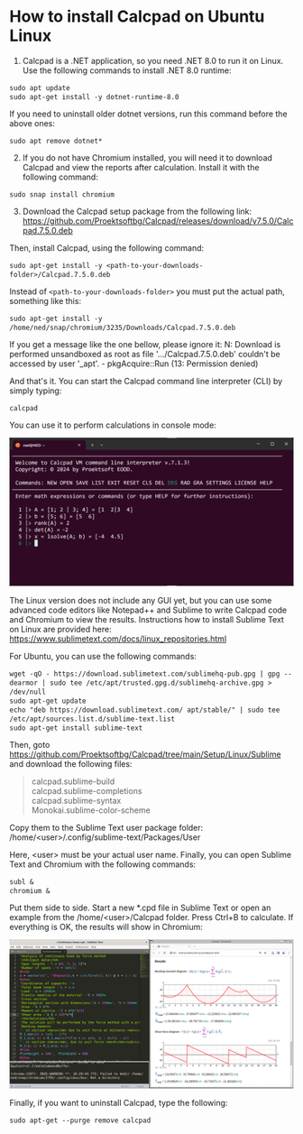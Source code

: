 # How to install Calcpad on Ubuntu Linux

1. Calcpad is a .NET application, so you need .NET 8.0 to run it on Linux.
Use the following commands to install .NET 8.0 runtime:
```
sudo apt update
sudo apt-get install -y dotnet-runtime-8.0
```
If you need to uninstall older dotnet versions, run this command before the above ones:
```
sudo apt remove dotnet*
```
2. If you do not have Chromium installed, you will need it to download Calcpad and view the reports after calculation. Install it with the following command:
```
sudo snap install chromium
```
3. Download the Calcpad setup package from the following link:
https://github.com/Proektsoftbg/Calcpad/releases/download/v7.5.0/Calcpad.7.5.0.deb

Then, install Calcpad, using the following command:
```
sudo apt-get install -y <path-to-your-downloads-folder>/Calcpad.7.5.0.deb
```
Instead of `<path-to-your-downloads-folder>` you must put the actual path, something like this:
```
sudo apt-get install -y /home/ned/snap/chromium/3235/Downloads/Calcpad.7.5.0.deb
```
If you get a message like the one bellow, please ignore it:
N: Download is performed unsandboxed as root as file '.../Calcpad.7.5.0.deb' couldn't be accessed by user '_apt'. - pkgAcquire::Run (13: Permission denied)

And that's it. You can start the Calcpad command line interpreter (CLI) by simply typing:
```
calcpad
```
You can use it to perform calculations in console mode:

![Cli](https://github.com/Proektsoftbg/Calcpad/blob/main/Setup/Linux/Images/Cli.png)

The Linux version does not include any GUI yet, but you can use some advanced code editors like Notepad++ and Sublime to write Calcpad code and Chromium to view the results.
Instructions how to install Sublime Text on Linux are provided here:
https://www.sublimetext.com/docs/linux_repositories.html

For Ubuntu, you can use the following commands:
```
wget -qO - https://download.sublimetext.com/sublimehq-pub.gpg | gpg --dearmor | sudo tee /etc/apt/trusted.gpg.d/sublimehq-archive.gpg > /dev/null
sudo apt-get update
echo "deb https://download.sublimetext.com/ apt/stable/" | sudo tee /etc/apt/sources.list.d/sublime-text.list
sudo apt-get install sublime-text
```
Then, goto https://github.com/Proektsoftbg/Calcpad/tree/main/Setup/Linux/Sublime and download the following files:

> calcpad.sublime-build<br/>
> calcpad.sublime-completions<br/>
> calcpad.sublime-syntax<br/>
> Monokai.sublime-color-scheme

Copy them to the Sublime Text user package folder: /home/&lt;user&gt;/.config/sublime-text/Packages/User

Here, &lt;user&gt; must be your actual user name.
Finally, you can open Sublime Text and Chromium with the following commands:
```
subl &
chromium &
```
Put them side to side. Start a new *.cpd file in Sublime Text or open an example from the /home/&lt;user&gt;/Calcpad folder.
Press Ctrl+B to calculate. If everything is OK, the results will show in Chromium:

![Sublime+Chromium](https://github.com/Proektsoftbg/Calcpad/blob/main/Setup/Linux/Images/Sublime+Chromium.png)

Finally, if you want to uninstall Calcpad, type the following:
```
sudo apt-get --purge remove calcpad
```
